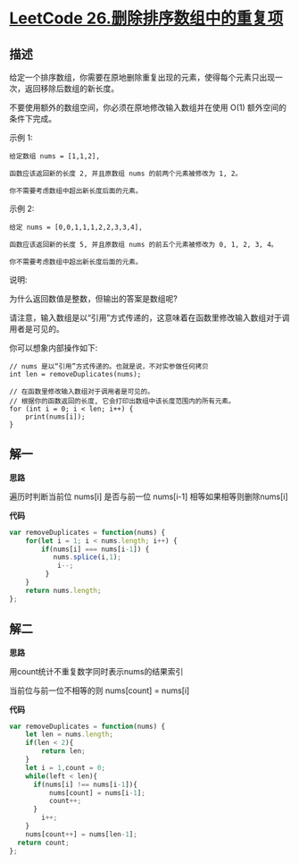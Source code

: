 # [LeetCode 26.删除排序数组中的重复项](https://leetcode-cn.com/problems/remove-duplicates-from-sorted-array)
## 描述

给定一个排序数组，你需要在原地删除重复出现的元素，使得每个元素只出现一次，返回移除后数组的新长度。

不要使用额外的数组空间，你必须在原地修改输入数组并在使用 O(1) 额外空间的条件下完成。

示例 1:
```
给定数组 nums = [1,1,2], 

函数应该返回新的长度 2, 并且原数组 nums 的前两个元素被修改为 1, 2。 

你不需要考虑数组中超出新长度后面的元素。
```
示例 2:
```
给定 nums = [0,0,1,1,1,2,2,3,3,4],

函数应该返回新的长度 5, 并且原数组 nums 的前五个元素被修改为 0, 1, 2, 3, 4。

你不需要考虑数组中超出新长度后面的元素。
```
说明:

为什么返回数值是整数，但输出的答案是数组呢?

请注意，输入数组是以“引用”方式传递的，这意味着在函数里修改输入数组对于调用者是可见的。

你可以想象内部操作如下:
```
// nums 是以“引用”方式传递的。也就是说，不对实参做任何拷贝
int len = removeDuplicates(nums);

// 在函数里修改输入数组对于调用者是可见的。
// 根据你的函数返回的长度, 它会打印出数组中该长度范围内的所有元素。
for (int i = 0; i < len; i++) {
    print(nums[i]);
}
```
## 解一 
**思路**

遍历时判断当前位 nums[i] 是否与前一位 nums[i-1] 相等如果相等则删除nums[i]

**代码**
```Javascript 
var removeDuplicates = function(nums) {
    for(let i = 1; i < nums.length; i++) {
        if(nums[i] === nums[i-1]) {
           nums.splice(i,1);
            i--;
         }
    }
    return nums.length;
};
```
## 解二 
**思路**

用count统计不重复数字同时表示nums的结果索引

当前位与前一位不相等的则 nums[count] = nums[i]

**代码**
```Javascript 
var removeDuplicates = function(nums) {
    let len = nums.length;
    if(len < 2){
        return len;
    }
    let i = 1,count = 0;
    while(left < len){
      if(nums[i] !== nums[i-1]){
          nums[count] = nums[i-1];
          count++;
      }
        i++;
    }
    nums[count++] = nums[len-1];
  return count;
};

```
